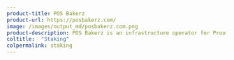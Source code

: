 ```yaml
---
product-title: POS Bakerz
product-url: https://posbakerz.com/
image: /images/output_md/posbakerz.com.png
product-description: POS Bakerz is an infrastructure operator for Proof-of-Stake (PoS) public blockchains, offering staking services. [Interview with POS Bakerz team](/posbakerz).
coltitle:  "Staking"
colpermalink: staking
---
```

